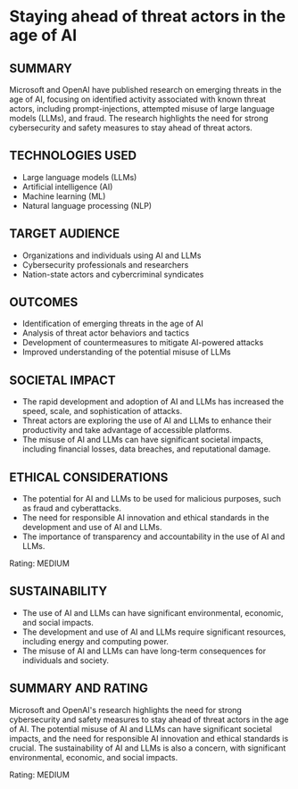 # Staying ahead of threat actors in the age of AI

## SUMMARY

Microsoft and OpenAI have published research on emerging threats in the age of AI, focusing on identified activity associated with known threat actors, including prompt-injections, attempted misuse of large language models (LLMs), and fraud. The research highlights the need for strong cybersecurity and safety measures to stay ahead of threat actors.

## TECHNOLOGIES USED

* Large language models (LLMs)
* Artificial intelligence (AI)
* Machine learning (ML)
* Natural language processing (NLP)

## TARGET AUDIENCE

* Organizations and individuals using AI and LLMs
* Cybersecurity professionals and researchers
* Nation-state actors and cybercriminal syndicates

## OUTCOMES

* Identification of emerging threats in the age of AI
* Analysis of threat actor behaviors and tactics
* Development of countermeasures to mitigate AI-powered attacks
* Improved understanding of the potential misuse of LLMs

## SOCIETAL IMPACT

* The rapid development and adoption of AI and LLMs has increased the speed, scale, and sophistication of attacks.
* Threat actors are exploring the use of AI and LLMs to enhance their productivity and take advantage of accessible platforms.
* The misuse of AI and LLMs can have significant societal impacts, including financial losses, data breaches, and reputational damage.

## ETHICAL CONSIDERATIONS

* The potential for AI and LLMs to be used for malicious purposes, such as fraud and cyberattacks.
* The need for responsible AI innovation and ethical standards in the development and use of AI and LLMs.
* The importance of transparency and accountability in the use of AI and LLMs.

Rating: MEDIUM

## SUSTAINABILITY

* The use of AI and LLMs can have significant environmental, economic, and social impacts.
* The development and use of AI and LLMs require significant resources, including energy and computing power.
* The misuse of AI and LLMs can have long-term consequences for individuals and society.

## SUMMARY AND RATING

Microsoft and OpenAI's research highlights the need for strong cybersecurity and safety measures to stay ahead of threat actors in the age of AI. The potential misuse of AI and LLMs can have significant societal impacts, and the need for responsible AI innovation and ethical standards is crucial. The sustainability of AI and LLMs is also a concern, with significant environmental, economic, and social impacts.

Rating: MEDIUM
